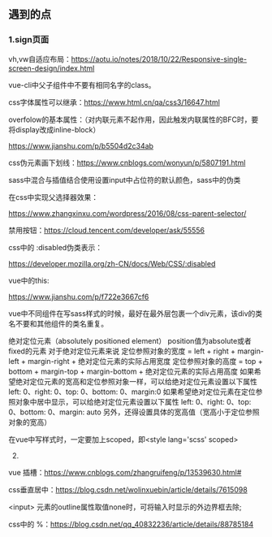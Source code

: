 ## 遇到的点



### 1.sign页面

vh,vw自适应布局：<https://aotu.io/notes/2018/10/22/Responsive-single-screen-design/index.html>

vue-cli中父子组件中不要有相同名字的class。

css字体属性可以继承：<https://www.html.cn/qa/css3/16647.html>

overfolow的基本属性：（对内联元素不起作用，因此触发内联属性的BFC时，要将display改成inline-block）

<https://www.jianshu.com/p/b5504d2c34ab>

css伪元素画下划线：<https://www.cnblogs.com/wonyun/p/5807191.html>

sass中混合与插值结合使用设置input中占位符的默认颜色，sass中的伪类

在css中实现父选择器效果：

<https://www.zhangxinxu.com/wordpress/2016/08/css-parent-selector/>

禁用按钮：<https://cloud.tencent.com/developer/ask/55556>

css中的 :disabled伪类表示：

<https://developer.mozilla.org/zh-CN/docs/Web/CSS/:disabled>

vue中的this:

<https://www.jianshu.com/p/f722e3667cf6>

vue中不同组件在写sass样式的时候，最好在最外层包裹一个div元素，该div的类名不要和其他组件的类名重复。



绝对定位元素（absolutely positioned element）
position值为absolute或者fixed的元素
对于绝对定位元素来说
定位参照对象的宽度 = left + right + margin-left + margin-right + 绝对定位元素的实际占用宽度
定位参照对象的高度 = top + bottom + margin-top + margin-bottom + 绝对定位元素的实际占用高度
如果希望绝对定位元素的宽高和定位参照对象一样，可以给绝对定位元素设置以下属性
left: 0、right: 0、top: 0、bottom: 0、margin:0
如果希望绝对定位元素在定位参照对象中居中显示，可以给绝对定位元素设置以下属性
left: 0、right: 0、top: 0、bottom: 0、margin: auto
另外，还得设置具体的宽高值（宽高小于定位参照对象的宽高）



在vue中写样式时，一定要加上scoped，即\<style lang='scss' scoped>



2.

vue 插槽：https://www.cnblogs.com/zhangruifeng/p/13539630.html#

css垂直居中：https://blog.csdn.net/wolinxuebin/article/details/7615098

\<input> 元素的outline属性取值none时，可将输入时显示的外边界框去除;

css中的 %：https://blog.csdn.net/qq_40832236/article/details/88785184



